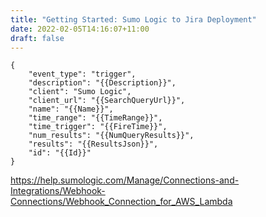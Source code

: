 ```yaml
---
title: "Getting Started: Sumo Logic to Jira Deployment"
date: 2022-02-05T14:16:07+11:00
draft: false
---
```


```
{
	"event_type": "trigger",
	"description": "{{Description}}",
	"client": "Sumo Logic",
	"client_url": "{{SearchQueryUrl}}",
	"name": "{{Name}}",
	"time_range": "{{TimeRange}}",
  	"time_trigger": "{{FireTime}}",
	"num_results": "{{NumQueryResults}}",
	"results": "{{ResultsJson}}",
  	"id": "{{Id}}"
}
```
https://help.sumologic.com/Manage/Connections-and-Integrations/Webhook-Connections/Webhook_Connection_for_AWS_Lambda
